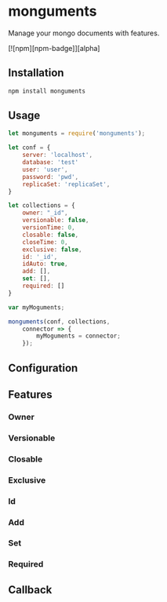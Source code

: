 # monguments
Manage your mongo documents with features.

[![npm][npm-badge]][alpha]

## Installation
```bash
npm install monguments
```

## Usage
~~~javascript
let monguments = require('monguments');

let conf = {
    server: 'localhost',
	database: 'test'
	user: 'user',
	password: 'pwd',
	replicaSet: 'replicaSet',
}

let collections = {
    owner: "_id",
	versionable: false,
	versionTime: 0,
	closable: false,
	closeTime: 0,
	exclusive: false,
	id: '_id',
	idAuto: true,
	add: [],
	set: [],
	required: []
}

var myMoguments;

monguments(conf, collections,
    connector => {
        myMoguments = connector;
    });
~~~
## Configuration

## Features
### Owner
### Versionable
### Closable
### Exclusive
### Id
### Add
### Set
### Required

## Callback
